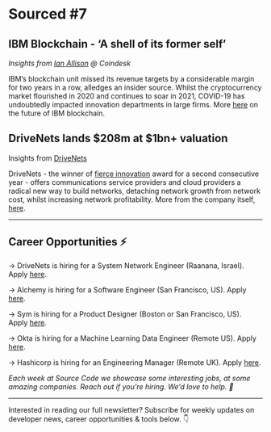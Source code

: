 # Sourced #7

## IBM Blockchain - ‘A shell of its former self’

_Insights from [Ian Allison](https://www.coindesk.com/ibm-blockchain-revenue-misses-job-cuts-sources) @ Coindesk_

IBM’s blockchain unit missed its revenue targets by a considerable margin for two years in a row, alledges an insider source. Whilst the cryptocurrency market flourished in 2020 and continues to soar in 2021, COVID-19 has undoubtedly impacted innovation departments in large firms. More [here](https://www.coindesk.com/ibm-blockchain-revenue-misses-job-cuts-sources) on the future of IBM blockchain.

## DriveNets lands $208m at $1bn+ valuation

Insights from [DriveNets](https://drivenets.com/news-and-events/press-release/drivenets-raises-208-million-funding-to-build-the-network-cloud-infrastructure-of-the-future/)

DriveNets - the winner of [fierce innovation](https://fiercetelecomawards.secure-platform.com/) award for a second consecutive year - offers communications service providers and cloud providers a radical new way to build networks, detaching network growth from network cost, whilst increasing network profitability. More from the company itself, [here](https://drivenets.com/news-and-events/press-release/drivenets-raises-208-million-funding-to-build-the-network-cloud-infrastructure-of-the-future/).

---

## Career Opportunities ⚡️

→ DriveNets is hiring for a System Network Engineer (Raanana, Israel). Apply [here](https://drivenets.com/job/?id=49.90B).

→ Alchemy is hiring for a Software Engineer (San Francisco, US). Apply [here](https://jobs.lever.co/alchemy/91b507f8-5db8-4639-a3d3-8b14af09c341).

→ Sym is hiring for a Product Designer (Boston or San Francisco, US). Apply [here](https://boards.greenhouse.io/sym/jobs/4077398003).

→ Okta is hiring for a Machine Learning Data Engineer (Remote US). Apply [here](https://www.okta.com/company/careers/engineering-it/principal-machine-learning-data-engineer-remote-eligible-2434689/).

→ Hashicorp is hiring for an Engineering Manager (Remote UK). Apply [here](https://www.hashicorp.com/job/2615917).

_Each week at Source Code we showcase some interesting jobs, at some amazing companies. Reach out if you’re hiring. We’d love to help. 👋_

---

Interested in reading our full newsletter? Subscribe for weekly updates on developer news, career opportunities & tools below. 👇
